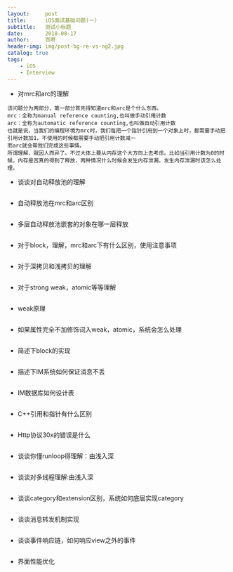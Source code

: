 ```yaml
---
layout:     post
title:      iOS面试基础问题(一)
subtitle:   测试小标题
date:       2018-08-17
author:     百啭
header-img: img/post-bg-re-vs-ng2.jpg
catalog: true
tags:
    - iOS
    - Interview
---
```


- 对mrc和arc的理解
```
该问题分为两部分，第一部分首先得知道mrc和arc是个什么东西。
mrc：全称为manual reference counting,也叫做手动引用计数
arc：全称为automatic reference counting,也叫做自动引用计数
也就是说，当我们的编程环境为mrc时，我们每把一个指针引用到一个对象上时，都需要手动把引用计数加1，不使用的时候都需要手动把引用计数减一
而arc就会帮我们完成这些事情。
所谓理解，就因人而异了。不过大体上要从内存这个大方向上去考虑。比如当引用计数为0的时候，内存是否真的得到了释放，两种情况什么时候会发生内存泄漏，发生内存泄漏时该怎么处理。
```

- 谈谈对自动释放池的理解
```
```

- 自动释放池在mrc和arc区别
```
```

- 多层自动释放池嵌套的对象在哪一层释放
```
```

- 对于block，理解，mrc和arc下有什么区别，使用注意事项
```
```
- 对于深拷贝和浅拷贝的理解
```
```

- 对于strong weak，atomic等等理解
```
```

- weak原理
```
```

- 如果属性完全不加修饰词入weak，atomic，系统会怎么处理
```
```

- 简述下block的实现
```
```

- 描述下IM系统如何保证消息不丢
```
```

- IM数据库如何设计表
```
```

- C++引用和指针有什么区别
```
```

- Http协议30x的错误是什么
```
```

- 谈谈你懂runloop得理解：由浅入深
```
```

- 谈谈对多线程理解:由浅入深
```
```

- 谈谈category和extension区别，系统如何底层实现category
```
```

- 谈谈消息转发机制实现
```
```

- 谈谈事件响应链，如何响应view之外的事件
```
```

- 界面性能优化
```
```
